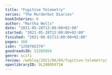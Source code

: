 ```yaml
---
title: "Fugitive Telemetry"
series: "The Murderbot Diaries"
bookInSeries: 6
author: "Martha Wells"
date: "2021-05-28T12:00:00+02:00"
started: "2021-05-28T12:00:00+02:00"
finished: "2021-06-01T12:00:00+02:00"
pages: 168
isbn: "1250765374"
goodreadsID: 53205854
genre: scifi
review: /weblog/2021/06/04/fugitive-telemetry/
openlibraryID: OL20805971W
---
```

